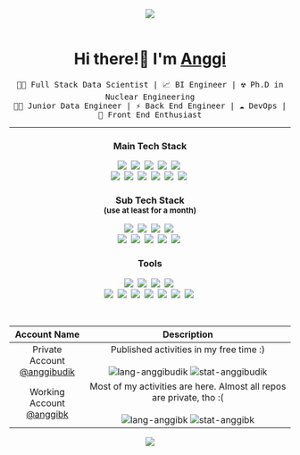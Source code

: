 <header align="center">
<img src="https://capsule-render.vercel.app/api?type=venom&height=200&color=gradient&text=Anggi's%20GitHub%20Tavern%20&textBg=false&fontColor=E4DABB&fontSize=40&animation=twinkling" />
</header>

<p>
  <h1 align="center">
    <b>Hi there!👋 I'm <a href="https://github.com/anggibudik">Anggi</a></b>
  </h1>
  <p align="center">
    <samp> 👨‍💻 Full Stack Data Scientist | 📈 BI Engineer | ☢️ Ph.D in Nuclear Engineering</samp>
    <br>
    <samp> 👨‍💻 Junior Data Engineer | ⚡ Back End Engineer | ☁️ DevOps | 🔭 Front End Enthusiast</samp>
  </p>
</p>

---

<h3 align="center">Main Tech Stack</h3>
<p align="center">
	<img src="https://img.shields.io/badge/Python-white?style=flat&logo=python"/></a>&nbsp 
  	<img src="https://img.shields.io/badge/MySQL-f7f5ed?style=flat&logo=mysql"/></a>&nbsp 
  	<img src="https://img.shields.io/badge/PostgreSQL-4479A1?style=flat&logo=postgresql&logoColor=white"/></a>&nbsp
  	<img src="https://img.shields.io/badge/Bash-f7f5ed?style=flat&logo=gnubash"/></a>&nbsp
  	<img src="https://img.shields.io/badge/AWS-232f3e?style=flat&logo=amazon-aws"/></a>&nbsp
    <br>
	<img src="https://img.shields.io/badge/Docker-2496ED?style=flat&logo=docker&logoColor=white"/></a>&nbsp 
  	<img src="https://img.shields.io/badge/PHP-4479A1?style=flat&logo=php&logoColor=white"/></a>&nbsp
  	<img src="https://img.shields.io/badge/JavaScript-grey?style=flat&logo=javascript"/></a>&nbsp
  	<img src="https://img.shields.io/badge/React.js-grey?style=flat&logo=react&labelColor=%23222222"/></a>&nbsp
  	<img src="https://img.shields.io/badge/Vue.js-grey?style=flat&logo=vue.js&labelColor=%23222222"/></a>&nbsp
  	<img src="https://img.shields.io/badge/Laravel-grey?style=flat&logo=laravel&labelColor=%23222222"/></a>&nbsp
</p>

<h3 align="center">
    Sub Tech Stack<br>
    <small>(use at least for a month)</small>
</h3>
<p align="center">
	<img src="https://img.shields.io/badge/R-75AADB?style=flat&logo=r&logoColor=white"/></a>&nbsp
	<img src="https://img.shields.io/badge/Typescript-3178C6?style=flat&logo=typescript&logoColor=white"/></a>&nbsp
  	<img src="https://img.shields.io/badge/Nuxt.js-white?style=flat&logo=nuxt.js"/></a>&nbsp 
  	<img src="https://img.shields.io/badge/Node.js-43853D?style=flat&logo=node.js&logoColor=white"/></a>&nbsp 
	<br>
  	<img src="https://img.shields.io/badge/SQLite-092E20?style=flat&logo=sqlite&logoColor=white"/></a>&nbsp 
	<img src="https://img.shields.io/badge/C-A8B9CC?style=flat&logo=C&logoColor=white"/></a>&nbsp
	<img src="https://img.shields.io/badge/C++-00599C?style=flat&logo=C%2B%2B&logoColor=white"/></a>&nbsp 
  	<img src="https://img.shields.io/badge/Android%20Studio-3DDC84?style=flat&logo=Android&logoColor=white"/></a>&nbsp
  	<img src="https://img.shields.io/badge/Sass-CC6699?style=flat&logo=sass&logoColor=white"/></a>&nbsp 

</p>

<h3 align="center">
    Tools
</h3>
<p align="center">  
  	<img src="https://img.shields.io/badge/Anaconda-44A833?style=flat&logo=anaconda&labelColor=%23222222"/></a>&nbsp
	<img src="https://img.shields.io/badge/Jupyter-white?style=flat&logo=jupyter"/></a>&nbsp
	<img src="https://img.shields.io/badge/Google%20Colab-white?style=flat&logo=googlecolab"/></a>&nbsp
	<img src="https://img.shields.io/badge/Linux-FCC624?style=flat&logo=linux&logoColor=white"/></a>&nbsp
    <br>
	<img src="https://img.shields.io/badge/Metabase-509EE3?style=flat&logo=metabase&logoColor=white"/></a>&nbsp
	<img src="https://img.shields.io/badge/QuickSight-0080FF?style=flat&logo=amazon-aws&logoColor=white"/></a>&nbsp
	<img src="https://img.shields.io/badge/Tableau-E97627?style=flat&logo=tableau&logoColor=white"/></a>&nbsp
	<img src="https://img.shields.io/badge/Confluence-172B4D?style=flat&logo=Confluence&logoColor=white"/></a>&nbsp
	<img src="https://img.shields.io/badge/Jira-0052CC?style=flat&logo=Jira&logoColor=white"/></a>&nbsp
	<img src="https://img.shields.io/badge/Redmine-B32024?style=flat&logo=redmine&logoColor=white"/></a>&nbsp
	<img src="https://img.shields.io/badge/Figma-F24E1E?style=flat&logo=figma&logoColor=white"/></a>&nbsp
</p>
  
<br>


Account Name | Description 
:-: | :-: 
Private Account<br>[@anggibudik](https://github.com/anggibudik) | Published activities in my free time :)<br><br>![lang-anggibudik](https://github-readme-stats-mu-sage-45.vercel.app/api/top-langs/?username=anggibudik&layout=compact&hide=html&theme=github_dark_dimmed) ![stat-anggibudik](https://github-readme-stats-mu-sage-45.vercel.app/api?username=anggibudik&show_icons=true&theme=github_dark_dimmed) 
Working Account<br>[@anggibk](https://github.com/anggibk) | Most of my activities are here. Almost all repos are private, tho :(<br><br> ![lang-anggibk](https://github-readme-stats-mu-sage-45.vercel.app/api/top-langs/?username=anggibk&layout=compact&hide=html&theme=github_dark) ![stat-anggibk](https://github-readme-stats-mu-sage-45.vercel.app/api?username=anggibk&show_icons=true&theme=github_dark)

<footer align="center">
<img src="https://capsule-render.vercel.app/api?type=waving&height=100&color=gradient&text=All%20is%20well%20with%20data%20:)&textBg=false&fontColor=E4DABB&fontSize=26&desc=Thanks%20for%20visiting!%20Let's%20collaborate!&descAlign=50&descAlignY=84&descSize=17&section=footer" />
</footer>
